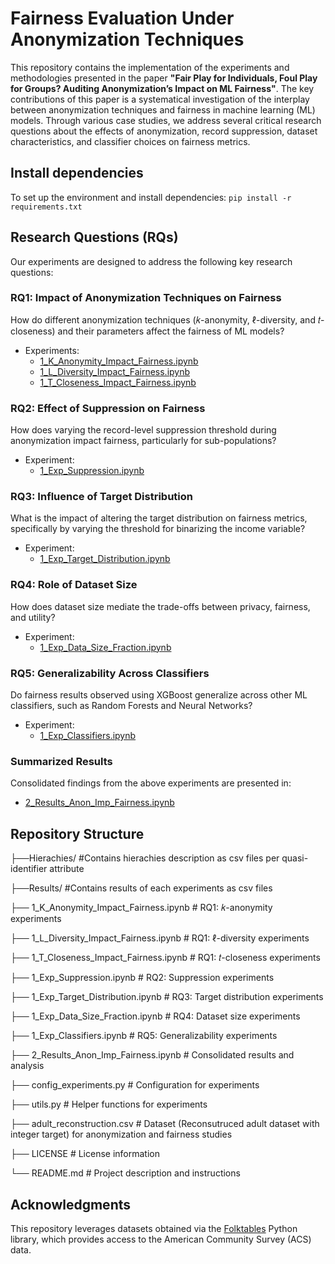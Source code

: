 # Fairness Evaluation Under Anonymization Techniques

This repository contains the implementation of the experiments and methodologies presented in the paper **"Fair Play for Individuals, Foul Play for Groups? Auditing Anonymization’s Impact on ML Fairness"**. The key contributions of this paper is a systematical investigation of the interplay between anonymization techniques and fairness in machine learning (ML) models. Through various case studies, we address several critical research questions about the effects of anonymization, record suppression, dataset characteristics, and classifier choices on fairness metrics. 

## Install dependencies
To set up the environment and install dependencies: ```pip install -r requirements.txt```

## Research Questions (RQs)
Our experiments are designed to address the following key research questions:

### RQ1: Impact of Anonymization Techniques on Fairness
How do different anonymization techniques (𝑘-anonymity, ℓ-diversity, and 𝑡-closeness) and their parameters affect the fairness of ML models?  
- Experiments:  
  - [1_K_Anonymity_Impact_Fairness.ipynb](1_K_Anonymity_Impact_Fairness.ipynb)  
  - [1_L_Diversity_Impact_Fairness.ipynb](1_L_Diversity_Impact_Fairness.ipynb)  
  - [1_T_Closeness_Impact_Fairness.ipynb](1_T_Closeness_Impact_Fairness.ipynb)  

### RQ2: Effect of Suppression on Fairness
How does varying the record-level suppression threshold during anonymization impact fairness, particularly for sub-populations?  
- Experiment:  
  - [1_Exp_Suppression.ipynb](1_Exp_Suppression.ipynb)  

### RQ3: Influence of Target Distribution
What is the impact of altering the target distribution on fairness metrics, specifically by varying the threshold for binarizing the income variable?  
- Experiment:  
  - [1_Exp_Target_Distribution.ipynb](1_Exp_Target_Distribution.ipynb)  

### RQ4: Role of Dataset Size
How does dataset size mediate the trade-offs between privacy, fairness, and utility?  
- Experiment:  
  - [1_Exp_Data_Size_Fraction.ipynb](1_Exp_Data_Size_Fraction.ipynb)  

### RQ5: Generalizability Across Classifiers
Do fairness results observed using XGBoost generalize across other ML classifiers, such as Random Forests and Neural Networks?  
- Experiment:  
  - [1_Exp_Classifiers.ipynb](1_Exp_Classifiers.ipynb)  

### Summarized Results
Consolidated findings from the above experiments are presented in:  
- [2_Results_Anon_Imp_Fairness.ipynb](2_Results_Anon_Imp_Fairness.ipynb)

## Repository Structure

├──Hierachies/                              #Contains hierachies description as csv files per quasi-identifier attribute

├──Results/                                 #Contains results of each experiments as csv files 

├── 1_K_Anonymity_Impact_Fairness.ipynb     # RQ1: 𝑘-anonymity experiments

├── 1_L_Diversity_Impact_Fairness.ipynb     # RQ1: ℓ-diversity experiments

├── 1_T_Closeness_Impact_Fairness.ipynb     # RQ1: 𝑡-closeness experiments

├── 1_Exp_Suppression.ipynb                 # RQ2: Suppression experiments

├── 1_Exp_Target_Distribution.ipynb         # RQ3: Target distribution experiments

├── 1_Exp_Data_Size_Fraction.ipynb          # RQ4: Dataset size experiments

├── 1_Exp_Classifiers.ipynb                 # RQ5: Generalizability experiments

├── 2_Results_Anon_Imp_Fairness.ipynb       # Consolidated results and analysis

├── config_experiments.py                   # Configuration for experiments

├── utils.py                                # Helper functions for experiments

├── adult_reconstruction.csv                # Dataset (Reconsutruced adult dataset with integer target) for anonymization and fairness studies

├── LICENSE                                 # License information

└── README.md                               # Project description and instructions

## Acknowledgments
This repository leverages datasets obtained via the [Folktables](https://github.com/socialfoundations/folktables) Python library, which provides access to the American Community Survey (ACS) data.
